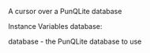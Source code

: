 A cursor over a PunQLite database

Instance Variables
	database:		<PqDatabase>

database
	- the PunQLite database to use
